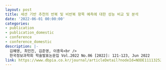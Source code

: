 ```yaml
---
layout: post
title: 세션 기반 추천의 반복 및 비반복 항목 예측에 대한 성능 비교 및 분석
date: '2022-06-01 00:00:00'
categories:
- publication
- publication_domestic
- conference
- conference_domestic
description: |-
  김혜영, 최민진, 김준영, 이종욱<br />
  한국정보과학회 학술발표논문집 Vol.2022 No.06 [2022]: 121-123, Jun 2022
link: https://www.dbpia.co.kr/journal/articleDetail?nodeId=NODE11113252
---
```


